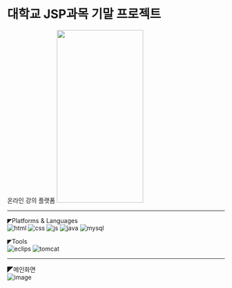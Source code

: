 # 대학교 JSP과목 기말 프로젝트

온라인 강의 플랫폼
<img src="https://github.com/KION126/jsp-project-develop/assets/73977410/1c3a2287-c55d-4f0d-a7c6-4df3df05d232"  width="200" height="400"/>
<hr>

◤Platforms & Languages<br>
![html](https://img.shields.io/badge/HTML-239120?style=for-the-badge&logo=html5&logoColor=white)
![css](https://img.shields.io/badge/CSS-239120?&style=for-the-badge&logo=css3&logoColor=white)
![js](https://img.shields.io/badge/JavaScript-F7DF1E?style=for-the-badge&logo=JavaScript&logoColor=white)
![java](https://img.shields.io/badge/Java-ED8B00?style=for-the-badge&logo=openjdk&logoColor=white)
![mysql](https://img.shields.io/badge/MySQL-00000F?style=for-the-badge&logo=mysql&logoColor=white)

◤Tools<br>
![eclips](https://img.shields.io/badge/Eclipse-2C2255?style=for-the-badge&logo=eclipse&logoColor=white)
![tomcat](https://img.shields.io/badge/Tomcat-F8DC75?style=for-the-badge&logo=apachetomcat&logoColor=black)
<hr>

◤메인화면<br>
![image](https://github.com/KION126/jsp-project-develop/assets/73977410/4897eb63-d34e-406a-8375-a0f537a319b4)


